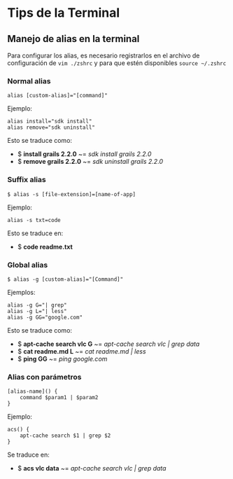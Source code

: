 # Tips de la Terminal

## Manejo de alias en la terminal

Para configurar los alias, es necesario registrarlos en el archivo de configuración de `vim ./zshrc` y para que estén disponibles `source ~/.zshrc`

### Normal alias

`alias [custom-alias]="[command]"`

Ejemplo:

```
alias install="sdk install"
alias remove="sdk uninstall"
```

Esto se traduce como: 

- $ **install grails 2.2.0** ~= *sdk install grails 2.2.0*
- $ **remove grails 2.2.0** ~= *sdk uninstall grails 2.2.0*

### Suffix alias

`$ alias -s [file-extension]=[name-of-app]`

Ejemplo: 

`alias -s txt=code`

Esto se traduce en:

- $ **code readme.txt**

### Global alias

`$ alias -g [custom-alias]="[Command]"`

Ejemplos:

```
alias -g G="| grep"
alias -g L="| less"
alias -g GG="google.com"
```

Esto se traduce como:

- $ **apt-cache search vlc G** ~= *apt-cache search vlc | grep data*
- $ **cat readme.md L** ~= *cat readme.md | less*
- $ **ping GG** ~= *ping google.com*

### Alias con parámetros

```
[alias-name]() {
    command $param1 | $param2
}  
```

Ejemplo:

```
acs() {
    apt-cache search $1 | grep $2
}  
```

Se traduce en:

- $ **acs vlc data** ~= *apt-cache search vlc | grep data*
